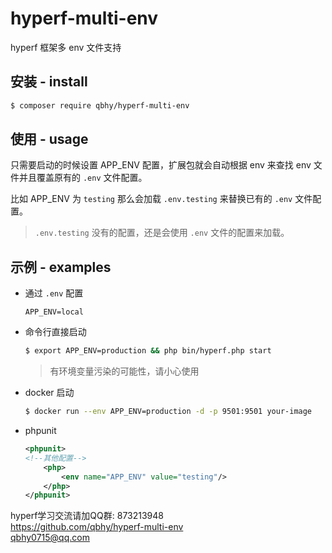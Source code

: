# hyperf-multi-env
hyperf 框架多 env 文件支持

## 安装 - install
```bash
$ composer require qbhy/hyperf-multi-env
```

## 使用 - usage
只需要启动的时候设置 APP_ENV 配置，扩展包就会自动根据 env 来查找 env 文件并且覆盖原有的 `.env` 文件配置。

比如 APP_ENV 为 `testing` 那么会加载 `.env.testing` 来替换已有的 `.env` 文件配置。
> `.env.testing` 没有的配置，还是会使用 `.env` 文件的配置来加载。

## 示例 - examples
* 通过 `.env` 配置
    ```dotenv
    APP_ENV=local
    ```
* 命令行直接启动
    ```bash
    $ export APP_ENV=production && php bin/hyperf.php start
    ```
    > 有环境变量污染的可能性，请小心使用
* docker 启动
    ```bash
    $ docker run --env APP_ENV=production -d -p 9501:9501 your-image 
    ```
* phpunit 
    ```xml
    <phpunit>
    <!--其他配置-->
        <php>
            <env name="APP_ENV" value="testing"/>
        </php>
    </phpunit>
    ```

hyperf学习交流请加QQ群: 873213948  
https://github.com/qbhy/hyperf-multi-env    
qbhy0715@qq.com  